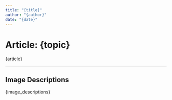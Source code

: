 ```yaml
---
title: "{title}"
author: "{author}"
date: "{date}"
---
```


# Article: {topic}

{article}

---

## Image Descriptions

{image_descriptions}